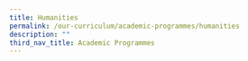 ```yaml
---
title: Humanities
permalink: /our-curriculum/academic-programmes/humanities
description: ""
third_nav_title: Academic Programmes
---
```

